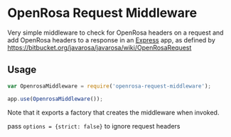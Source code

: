 OpenRosa Request Middleware
===========================

Very simple middleware to check for OpenRosa headers on a request and add OpenRosa headers to a response in an [Express](http://www.expressjs.com) app, as defined by https://bitbucket.org/javarosa/javarosa/wiki/OpenRosaRequest

## Usage

```javascript
var OpenrosaMiddleware = require('openrosa-request-middleware');

app.use(OpenrosaMiddleware());
```

Note that it exports a factory that creates the middleware when invoked.

pass `options = {strict: false}` to ignore request headers
